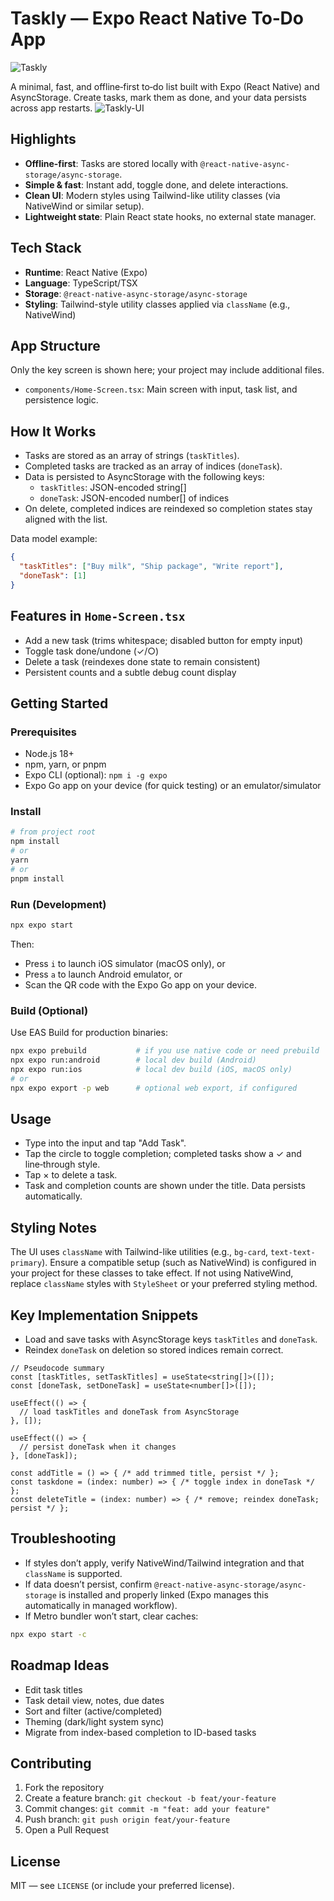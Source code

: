 # Taskly — Expo React Native To‑Do App

![Taskly](assets/icon.png)

A minimal, fast, and offline‑first to‑do list built with Expo (React Native) and AsyncStorage. Create tasks, mark them as done, and your data persists across app restarts.
![Taskly-UI](page-11.png)

## Highlights
- **Offline-first**: Tasks are stored locally with `@react-native-async-storage/async-storage`.
- **Simple & fast**: Instant add, toggle done, and delete interactions.
- **Clean UI**: Modern styles using Tailwind-like utility classes (via NativeWind or similar setup).
- **Lightweight state**: Plain React state hooks, no external state manager.

## Tech Stack
- **Runtime**: React Native (Expo)
- **Language**: TypeScript/TSX
- **Storage**: `@react-native-async-storage/async-storage`
- **Styling**: Tailwind-style utility classes applied via `className` (e.g., NativeWind)

## App Structure
Only the key screen is shown here; your project may include additional files.
- `components/Home-Screen.tsx`: Main screen with input, task list, and persistence logic.

## How It Works
- Tasks are stored as an array of strings (`taskTitles`).
- Completed tasks are tracked as an array of indices (`doneTask`).
- Data is persisted to AsyncStorage with the following keys:
  - `taskTitles`: JSON-encoded string[]
  - `doneTask`: JSON-encoded number[] of indices
- On delete, completed indices are reindexed so completion states stay aligned with the list.

Data model example:
```json
{
  "taskTitles": ["Buy milk", "Ship package", "Write report"],
  "doneTask": [1]
}
```

## Features in `Home-Screen.tsx`
- Add a new task (trims whitespace; disabled button for empty input)
- Toggle task done/undone (✓/○)
- Delete a task (reindexes done state to remain consistent)
- Persistent counts and a subtle debug count display

## Getting Started

### Prerequisites
- Node.js 18+
- npm, yarn, or pnpm
- Expo CLI (optional): `npm i -g expo`
- Expo Go app on your device (for quick testing) or an emulator/simulator

### Install
```bash
# from project root
npm install
# or
yarn
# or
pnpm install
```

### Run (Development)
```bash
npx expo start
```
Then:
- Press `i` to launch iOS simulator (macOS only), or
- Press `a` to launch Android emulator, or
- Scan the QR code with the Expo Go app on your device.

### Build (Optional)
Use EAS Build for production binaries:
```bash
npx expo prebuild           # if you use native code or need prebuild
npx expo run:android        # local dev build (Android)
npx expo run:ios            # local dev build (iOS, macOS only)
# or
npx expo export -p web      # optional web export, if configured
```

## Usage
- Type into the input and tap "Add Task".
- Tap the circle to toggle completion; completed tasks show a ✓ and line‑through style.
- Tap × to delete a task.
- Task and completion counts are shown under the title. Data persists automatically.

## Styling Notes
The UI uses `className` with Tailwind-like utilities (e.g., `bg-card`, `text-text-primary`). Ensure a compatible setup (such as NativeWind) is configured in your project for these classes to take effect. If not using NativeWind, replace `className` styles with `StyleSheet` or your preferred styling method.

## Key Implementation Snippets
- Load and save tasks with AsyncStorage keys `taskTitles` and `doneTask`.
- Reindex `doneTask` on deletion so stored indices remain correct.

```tsx
// Pseudocode summary
const [taskTitles, setTaskTitles] = useState<string[]>([]);
const [doneTask, setDoneTask] = useState<number[]>([]);

useEffect(() => {
  // load taskTitles and doneTask from AsyncStorage
}, []);

useEffect(() => {
  // persist doneTask when it changes
}, [doneTask]);

const addTitle = () => { /* add trimmed title, persist */ };
const taskdone = (index: number) => { /* toggle index in doneTask */ };
const deleteTitle = (index: number) => { /* remove; reindex doneTask; persist */ };
```

## Troubleshooting
- If styles don’t apply, verify NativeWind/Tailwind integration and that `className` is supported.
- If data doesn’t persist, confirm `@react-native-async-storage/async-storage` is installed and properly linked (Expo manages this automatically in managed workflow).
- If Metro bundler won’t start, clear caches:
```bash
npx expo start -c
```

## Roadmap Ideas
- Edit task titles
- Task detail view, notes, due dates
- Sort and filter (active/completed)
- Theming (dark/light system sync)
- Migrate from index-based completion to ID-based tasks

## Contributing
1. Fork the repository
2. Create a feature branch: `git checkout -b feat/your-feature`
3. Commit changes: `git commit -m "feat: add your feature"`
4. Push branch: `git push origin feat/your-feature`
5. Open a Pull Request

## License
MIT — see `LICENSE` (or include your preferred license). 
